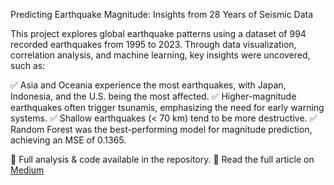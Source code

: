 Predicting Earthquake Magnitude: Insights from 28 Years of Seismic Data

This project explores global earthquake patterns using a dataset of 994 recorded earthquakes from 1995 to 2023. Through data visualization, correlation analysis, and machine learning, key insights were uncovered, such as:

✅ Asia and Oceania experience the most earthquakes, with Japan, Indonesia, and the U.S. being the most affected.
✅ Higher-magnitude earthquakes often trigger tsunamis, emphasizing the need for early warning systems.
✅ Shallow earthquakes (< 70 km) tend to be more destructive.
✅ Random Forest was the best-performing model for magnitude prediction, achieving an MSE of 0.1365.

📌 Full analysis & code available in the repository.
🔗 Read the full article on [Medium](https://medium.com/@balaj.khalid/predicting-earthquake-magnitude-insights-from-28-years-of-seismic-data-a68a0645061f)
